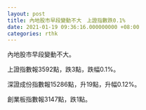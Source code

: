 ```yaml
---
layout: post
title: 內地股市早段變動不大　上證指數跌0.1%
date: 2021-01-19 09:36:16.000000000 +08:00
categories: rthk
---
```


內地股市早段變動不大。

上證指數報3592點，跌3點，跌幅0.1%。

深證成份指數報15286點，升19點，升幅0.12%。

創業板指數報3147點，跌1點。
